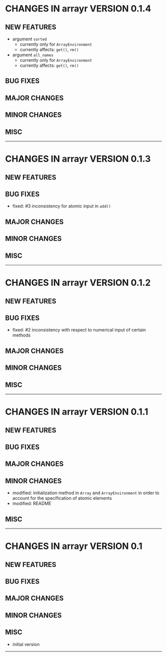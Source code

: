 # CHANGES IN arrayr VERSION 0.1.4

## NEW FEATURES

- argument `sorted`
  - currently only for `ArrayEnvironment`
  - currently affects: `get()`, `rm()`
- argument `all_names`
  - currently only for `ArrayEnvironment`
  - currently affects: `get()`, `rm()`

## BUG FIXES

## MAJOR CHANGES

## MINOR CHANGES

## MISC

-----

# CHANGES IN arrayr VERSION 0.1.3

## NEW FEATURES

## BUG FIXES

- fixed: #3
  inconsistency for atomic input in `add()`

## MAJOR CHANGES

## MINOR CHANGES

## MISC

-----

# CHANGES IN arrayr VERSION 0.1.2

## NEW FEATURES

## BUG FIXES

- fixed: #2
  inconsistency with respect to numerical input of certain methods

## MAJOR CHANGES

## MINOR CHANGES

## MISC

-----

# CHANGES IN arrayr VERSION 0.1.1

## NEW FEATURES

## BUG FIXES

## MAJOR CHANGES

## MINOR CHANGES

- modified: initialization method in `Array` and `ArrayEnvironment` in order to account for the specification of atomic elements
- modified: README

## MISC

-----

# CHANGES IN arrayr VERSION 0.1

## NEW FEATURES

## BUG FIXES

## MAJOR CHANGES

## MINOR CHANGES

## MISC

- initial version

-----


